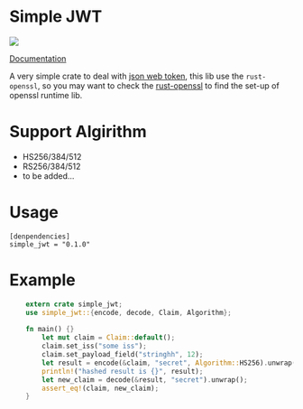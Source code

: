 Simple JWT
=============

[![](http://meritbadge.herokuapp.com/simple_jwt)](https://crates.io/crates/simple_jwt)

[Documentation](http://realli.github.io/simple_jwt/simple_jwt/)


A very simple crate to deal with [json web token](http://jwt.io), 
this lib use the `rust-openssl`, so you may want to check the
[rust-openssl](https://github.com/sfackler/rust-openssl) to find the
set-up of openssl runtime lib. 

# Support Algirithm
* HS256/384/512
* RS256/384/512
* to be added...

Usage
=======

```
[denpendencies]
simple_jwt = "0.1.0"
```

Example
===========

```rust
	extern crate simple_jwt;
    use simple_jwt::{encode, decode, Claim, Algorithm};
    
    fn main() {}
    	let mut claim = Claim::default();
    	claim.set_iss("some iss");
    	claim.set_payload_field("stringhh", 12);
    	let result = encode(&claim, "secret", Algorithm::HS256).unwrap();
    	println!("hashed result is {}", result);
    	let new_claim = decode(&result, "secret").unwrap();
    	assert_eq!(claim, new_claim);
    }
```

